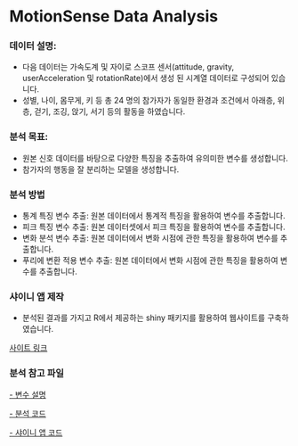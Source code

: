 # MotionSense Data Analysis

### 데이터 설명: 
- 다음 데이터는 가속도계 및 자이로 스코프 센서(attitude, gravity, userAcceleration 및 rotationRate)에서 생성 된 시계열 데이터로 구성되어 있습니다.
- 성별, 나이, 몸무게, 키 등 총 24 명의 참가자가 동일한 환경과 조건에서 아래층, 위층, 걷기, 조깅, 앉기, 서기 등의 활동을 하였습니다.

### 분석 목표:
- 원본 신호 데이터를 바탕으로 다양한 특징을 추출하여 유의미한 변수를 생성합니다.
- 참가자의 행동을 잘 분리하는 모델을 생성합니다.

### 분석 방법

- 통계 특징 변수 추출: 원본 데이터에서 통계적 특징을 활용하여 변수를 추출합니다.
- 피크 특징 변수 추출: 원본 데이터셋에서 피크 특징을 활용하여 변수를 추출합니다.
- 변화 분석 변수 추출: 원본 데이터에서 변화 시점에 관한 특징을 활용하여 변수를 추출합니다.
- 푸리에 변환 적용 변수 추출: 원본 데이터에서 변화 시점에 관한 특징을 활용하여 변수를 추출합니다.

### 샤이니 앱 제작

- 분석된 결과를 가지고 R에서 제공하는 shiny 패키지를 활용하여 웹사이트를 구축하였습니다.

[사이트 링크](https://www.kaggle.com/malekzadeh/motionsense-dataset)


### 분석 참고 파일

[- 변수 설명](https://github.com/jaaaamj0711/Unstructured_Data_Analysis/blob/main/mobile%20phone/%E1%84%87%E1%85%A7%E1%86%AB%E1%84%89%E1%85%AE%20%E1%84%89%E1%85%A5%E1%86%AF%E1%84%86%E1%85%A7%E1%86%BC.docx)  

[- 분석 코드](https://github.com/jaaaamj0711/Unstructured_Data_Analysis/blob/main/mobile%20phone/code_resilt.R)  

[- 샤이니 앱 코드](https://github.com/jaaaamj0711/Unstructured_Data_Analysis/blob/main/mobile%20phone/app.R)
